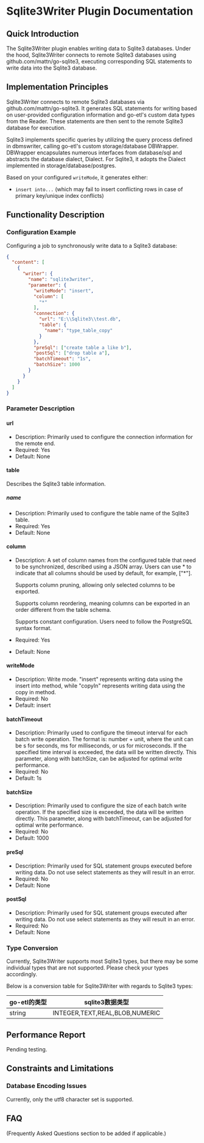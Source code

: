 # Sqlite3Writer Plugin Documentation

## Quick Introduction

The Sqlite3Writer plugin enables writing data to Sqlite3 databases. Under the hood, Sqlite3Writer connects to remote Sqlite3 databases using github.com/mattn/go-sqlite3, executing corresponding SQL statements to write data into the Sqlite3 database.

## Implementation Principles

Sqlite3Writer connects to remote Sqlite3 databases via github.com/mattn/go-sqlite3. It generates SQL statements for writing based on user-provided configuration information and go-etl's custom data types from the Reader. These statements are then sent to the remote Sqlite3 database for execution.

Sqlite3 implements specific queries by utilizing the query process defined in dbmswriter, calling go-etl's custom storage/database DBWrapper. DBWrapper encapsulates numerous interfaces from database/sql and abstracts the database dialect, Dialect. For Sqlite3, it adopts the Dialect implemented in storage/database/postgres.

Based on your configured `writeMode`, it generates either:

- `insert into...` (which may fail to insert conflicting rows in case of primary key/unique index conflicts)



## Functionality Description

### Configuration Example

Configuring a job to synchronously write data to a Sqlite3 database:

```json
{
  "content": [
    {
      "writer": {
        "name": "sqlite3writer",
        "parameter": {
          "writeMode": "insert",
          "column": [
            "*"
          ],
          "connection": {
            "url": "E:\\Sqlite3\\test.db",
            "table": {
              "name": "type_table_copy"
            }
          },
          "preSql": ["create table a like b"],
          "postSql": ["drop table a"],
          "batchTimeout": "1s",
          "batchSize": 1000
        }
      }
    }
  ]
}
```

### Parameter Description

#### url

- Description: Primarily used to configure the connection information for the remote end. 
- Required: Yes
- Default: None

#### table

Describes the Sqlite3 table information.

##### name

- Description: Primarily used to configure the table name of the Sqlite3 table.
- Required: Yes
- Default: None

#### column

- Description: A set of column names from the configured table that need to be synchronized, described using a JSON array. Users can use * to indicate that all columns should be used by default, for example, ["*"].

  Supports column pruning, allowing only selected columns to be exported.

  Supports column reordering, meaning columns can be exported in an order different from the table schema.

  Supports constant configuration. Users need to follow the PostgreSQL syntax format.

- Required: Yes
- Default: None

#### writeMode

- Description: Write mode. "insert" represents writing data using the insert into method, while "copyIn" represents writing data using the copy in method.
- Required: No
- Default: insert

#### batchTimeout

- Description: Primarily used to configure the timeout interval for each batch write operation. The format is: number + unit, where the unit can be s for seconds, ms for milliseconds, or us for microseconds. If the specified time interval is exceeded, the data will be written directly. This parameter, along with batchSize, can be adjusted for optimal write performance.
- Required: No
- Default: 1s

#### batchSize

- Description: Primarily used to configure the size of each batch write operation. If the specified size is exceeded, the data will be written directly. This parameter, along with batchTimeout, can be adjusted for optimal write performance.
- Required: No
- Default: 1000

#### preSql

- Description: Primarily used for SQL statement groups executed before writing data. Do not use select statements as they will result in an error.
- Required: No
- Default: None

#### postSql

- Description: Primarily used for SQL statement groups executed after writing data. Do not use select statements as they will result in an error.
- Required: No
- Default: None

### Type Conversion

Currently, Sqlite3Writer supports most Sqlite3 types, but there may be some individual types that are not supported. Please check your types accordingly.

Below is a conversion table for Sqlite3Writer with regards to Sqlite3 types:

| go-etl的类型 | sqlite3数据类型                                         |
| ------------ | -------------------------------------------------------- |
| string         |  INTEGER,TEXT,REAL,BLOB,NUMERIC|

## Performance Report

Pending testing.

## Constraints and Limitations

### Database Encoding Issues

Currently, only the utf8 character set is supported.

## FAQ

(Frequently Asked Questions section to be added if applicable.)
